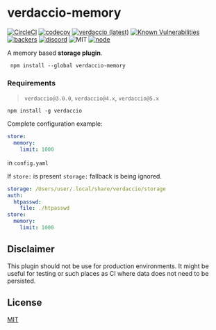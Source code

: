 # verdaccio-memory

[![CircleCI](https://circleci.com/gh/verdaccio/verdaccio-memory.svg?style=svg)](https://circleci.com/gh/ayusharma/verdaccio-memory)
[![codecov](https://codecov.io/gh/verdaccio/verdaccio-memory/branch/master/graph/badge.svg)](https://codecov.io/gh/verdaccio/verdaccio-memory)
[![verdaccio (latest)](https://img.shields.io/npm/v/verdaccio-memory/latest.svg)](https://www.npmjs.com/package/verdaccio-memory)
[![Known Vulnerabilities](https://snyk.io/test/github/verdaccio/verdaccio-memory/badge.svg?targetFile=package.json)](https://snyk.io/test/github/verdaccio/verdaccio-memory?targetFile=package.json)
[![backers](https://opencollective.com/verdaccio/tiers/backer/badge.svg?label=Backer&color=brightgreen)](https://opencollective.com/verdaccio)
[![discord](https://img.shields.io/discord/388674437219745793.svg)](http://chat.verdaccio.org/)
![MIT](https://img.shields.io/github/license/mashape/apistatus.svg)
[![node](https://img.shields.io/node/v/verdaccio-memory/latest.svg)](https://www.npmjs.com/package/verdaccio-memory)


A memory based **storage plugin**.

```
 npm install --global verdaccio-memory
```

### Requirements

>`verdaccio@3.0.0`, `verdaccio@4.x`, `verdaccio@5.x`

```
npm install -g verdaccio
```

Complete configuration example:

```yaml
store:
  memory:
    limit: 1000
```

in `config.yaml`

If `store:` is present `storage:` fallback is being ignored.

```yaml
storage: /Users/user/.local/share/verdaccio/storage
auth:
  htpasswd:
    file: ./htpasswd
store:
  memory:
    limit: 1000
```

## Disclaimer

This plugin should not be use for production environments. It might be useful for testing or such places as CI where data does not need to be persisted.

## License

[MIT](http://www.opensource.org/licenses/mit-license.php)
